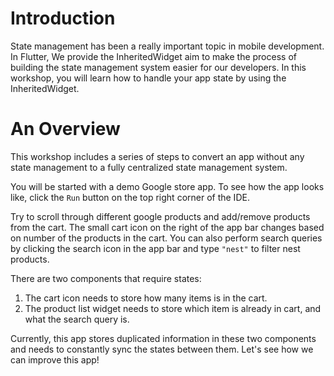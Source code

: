 # Introduction

State management has been a really important topic in mobile development.
In Flutter, We provide the InheritedWidget aim to make the process of building
the state management system easier for our developers. In this workshop,
you will learn how to handle your app state by using the InheritedWidget.




# An Overview

This workshop includes a series of steps to convert an app without
any state management to a fully centralized state management system.

You will be started with a demo Google store app. To see how the app looks
like, click the `Run` button on the top right corner of the IDE.

Try to scroll through different google products and add/remove products from
the cart. The small cart icon on the right of the app bar changes based on number
of the products in the cart. You can also perform search queries by clicking the
search icon in the app bar and type `"nest"` to filter nest products.

There are two components that require states:

1. The cart icon needs to store how many items is in the cart.
2. The product list widget needs to store which item is already in cart, and
what the search query is.

Currently, this app stores duplicated information in these two components and needs to
constantly sync the states between them. Let's see how we can improve this app!

